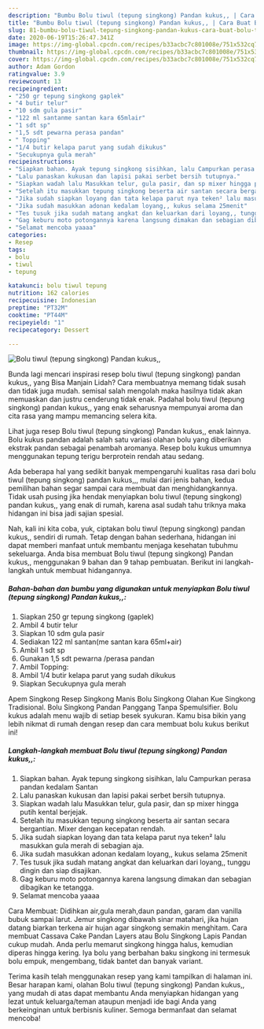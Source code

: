 ```yaml
---
description: "Bumbu Bolu tiwul (tepung singkong) Pandan kukus,, | Cara Buat Bolu tiwul (tepung singkong) Pandan kukus,, Yang Menggugah Selera"
title: "Bumbu Bolu tiwul (tepung singkong) Pandan kukus,, | Cara Buat Bolu tiwul (tepung singkong) Pandan kukus,, Yang Menggugah Selera"
slug: 81-bumbu-bolu-tiwul-tepung-singkong-pandan-kukus-cara-buat-bolu-tiwul-tepung-singkong-pandan-kukus-yang-menggugah-selera
date: 2020-06-19T15:26:47.341Z
image: https://img-global.cpcdn.com/recipes/b33acbc7c801008e/751x532cq70/bolu-tiwul-tepung-singkong-pandan-kukus-foto-resep-utama.jpg
thumbnail: https://img-global.cpcdn.com/recipes/b33acbc7c801008e/751x532cq70/bolu-tiwul-tepung-singkong-pandan-kukus-foto-resep-utama.jpg
cover: https://img-global.cpcdn.com/recipes/b33acbc7c801008e/751x532cq70/bolu-tiwul-tepung-singkong-pandan-kukus-foto-resep-utama.jpg
author: Adam Gordon
ratingvalue: 3.9
reviewcount: 13
recipeingredient:
- "250 gr tepung singkong gaplek"
- "4 butir telur"
- "10 sdm gula pasir"
- "122 ml santanme santan kara 65mlair"
- "1 sdt sp"
- "1,5 sdt pewarna perasa pandan"
- " Topping"
- "1/4 butir kelapa parut yang sudah dikukus"
- "Secukupnya gula merah"
recipeinstructions:
- "Siapkan bahan. Ayak tepung singkong sisihkan, lalu Campurkan perasa pandan kedalam Santan"
- "Lalu panaskan kukusan dan lapisi pakai serbet bersih tutupnya."
- "Siapkan wadah lalu Masukkan telur, gula pasir, dan sp mixer hingga putih kental berjejak."
- "Setelah itu masukkan tepung singkong beserta air santan secara bergantian. Mixer dengan kecepatan rendah."
- "Jika sudah siapkan loyang dan tata kelapa parut nya teken² lalu masukkan gula merah di sebagian aja."
- "Jika sudah masukkan adonan kedalam loyang,, kukus selama 25menit"
- "Tes tusuk jika sudah matang angkat dan keluarkan dari loyang,, tunggu dingin dan siap disajikan."
- "Gag keburu moto potongannya karena langsung dimakan dan sebagian dibagikan ke tetangga."
- "Selamat mencoba yaaaa"
categories:
- Resep
tags:
- bolu
- tiwul
- tepung

katakunci: bolu tiwul tepung 
nutrition: 162 calories
recipecuisine: Indonesian
preptime: "PT32M"
cooktime: "PT44M"
recipeyield: "1"
recipecategory: Dessert

---
```



![Bolu tiwul (tepung singkong) Pandan kukus,,](https://img-global.cpcdn.com/recipes/b33acbc7c801008e/751x532cq70/bolu-tiwul-tepung-singkong-pandan-kukus-foto-resep-utama.jpg)

Bunda lagi mencari inspirasi resep bolu tiwul (tepung singkong) pandan kukus,, yang Bisa Manjain Lidah? Cara membuatnya memang tidak susah dan tidak juga mudah. semisal salah mengolah maka hasilnya tidak akan memuaskan dan justru cenderung tidak enak. Padahal bolu tiwul (tepung singkong) pandan kukus,, yang enak seharusnya mempunyai aroma dan cita rasa yang mampu memancing selera kita.

Lihat juga resep Bolu tiwul (tepung singkong) Pandan kukus,, enak lainnya. Bolu kukus pandan adalah salah satu variasi olahan bolu yang diberikan ekstrak pandan sebagai penambah aromanya. Resep bolu kukus umumnya menggunakan tepung terigu berprotein rendah atau sedang.

Ada beberapa hal yang sedikit banyak mempengaruhi kualitas rasa dari bolu tiwul (tepung singkong) pandan kukus,,, mulai dari jenis bahan, kedua pemilihan bahan segar sampai cara membuat dan menghidangkannya. Tidak usah pusing jika hendak menyiapkan bolu tiwul (tepung singkong) pandan kukus,, yang enak di rumah, karena asal sudah tahu triknya maka hidangan ini bisa jadi sajian spesial.


Nah, kali ini kita coba, yuk, ciptakan bolu tiwul (tepung singkong) pandan kukus,, sendiri di rumah. Tetap dengan bahan sederhana, hidangan ini dapat memberi manfaat untuk membantu menjaga kesehatan tubuhmu sekeluarga. Anda bisa membuat Bolu tiwul (tepung singkong) Pandan kukus,, menggunakan 9 bahan dan 9 tahap pembuatan. Berikut ini langkah-langkah untuk membuat hidangannya.

<!--inarticleads1-->

##### Bahan-bahan dan bumbu yang digunakan untuk menyiapkan Bolu tiwul (tepung singkong) Pandan kukus,,:

1. Siapkan 250 gr tepung singkong (gaplek)
1. Ambil 4 butir telur
1. Siapkan 10 sdm gula pasir
1. Sediakan 122 ml santan(me santan kara 65ml+air)
1. Ambil 1 sdt sp
1. Gunakan 1,5 sdt pewarna /perasa pandan
1. Ambil  Topping:
1. Ambil 1/4 butir kelapa parut yang sudah dikukus
1. Siapkan Secukupnya gula merah


Apem Singkong Resep Singkong Manis Bolu Singkong Olahan Kue Singkong Tradisional. Bolu Singkong Pandan Panggang Tanpa Spemulsifier. Bolu kukus adalah menu wajib di setiap besek syukuran. Kamu bisa bikin yang lebih nikmat di rumah dengan resep dan cara membuat bolu kukus berikut ini! 

<!--inarticleads2-->

##### Langkah-langkah membuat Bolu tiwul (tepung singkong) Pandan kukus,,:

1. Siapkan bahan. Ayak tepung singkong sisihkan, lalu Campurkan perasa pandan kedalam Santan
1. Lalu panaskan kukusan dan lapisi pakai serbet bersih tutupnya.
1. Siapkan wadah lalu Masukkan telur, gula pasir, dan sp mixer hingga putih kental berjejak.
1. Setelah itu masukkan tepung singkong beserta air santan secara bergantian. Mixer dengan kecepatan rendah.
1. Jika sudah siapkan loyang dan tata kelapa parut nya teken² lalu masukkan gula merah di sebagian aja.
1. Jika sudah masukkan adonan kedalam loyang,, kukus selama 25menit
1. Tes tusuk jika sudah matang angkat dan keluarkan dari loyang,, tunggu dingin dan siap disajikan.
1. Gag keburu moto potongannya karena langsung dimakan dan sebagian dibagikan ke tetangga.
1. Selamat mencoba yaaaa


Cara Membuat: Didihkan air,gula merah,daun pandan, garam dan vanilla bubuk sampai larut. Jemur singkong dibawah sinar matahari, jika hujan datang biarkan terkena air hujan agar singkong semakin menghitam. Cara membuat Cassava Cake Pandan Layers atau Bolu Singkong Lapis Pandan cukup mudah. Anda perlu memarut singkong hingga halus, kemudian diperas hingga kering. Iya bolu yang berbahan baku singkong ini termesuk bolu empuk, mengembang, tidak bantet dan banyak variant. 

Terima kasih telah menggunakan resep yang kami tampilkan di halaman ini. Besar harapan kami, olahan Bolu tiwul (tepung singkong) Pandan kukus,, yang mudah di atas dapat membantu Anda menyiapkan hidangan yang lezat untuk keluarga/teman ataupun menjadi ide bagi Anda yang berkeinginan untuk berbisnis kuliner. Semoga bermanfaat dan selamat mencoba!
